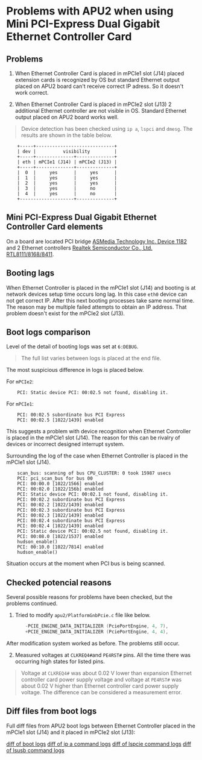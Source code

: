 Problems with APU2 when using Mini PCI-Express Dual Gigabit Ethernet Controller Card
====================================================================================

## Problems

1. When Ethernet Controller Card is placed in mPCIe1 slot (J14) placed extension cards 
is recognized by OS but standard Ethernet output placed on APU2 board can't receive 
correct IP adress. So it doesn't work correct. 

2. When Ethernet Controller Card is placed in mPCIe2 slot (J13) 2 additional Ethernet 
controller are not visible in OS. Standard Ethernet output placed on APU2 board 
works well.

> Device detection has been checked using `ip a`, `lspci` and `dmesg`. The results are 
shown in the table below.

```
	+-----+-----------------------------+
	| dev |          visibility         |
	+-----+--------------+--------------+
	| eth | mPCIe1 (J14) | mPCIe2 (J13) |
	+-----+--------------+--------------+
	|  0  |     yes      |     yes      |
	|  1  |     yes      |     yes      |
	|  2  |     yes      |     yes      |
	|  3  |     yes      |     no       |
	|  4  |     yes      |     no       |
	+--------------------+--------------+
```

## Mini PCI-Express Dual Gigabit Ethernet Controller Card elements

On a board are located PCI bridge [ASMedia Technology Inc. Device 1182](http://www.asmedia.com.tw/eng/e_show_products.php?cate_index=112&item=134) and 2 Ethernet 
controllers [Realtek Semiconductor Co., Ltd. RTL8111/8168/8411](http://www.realtek.com/products/productsView.aspx?Langid=1&PNid=13&PFid=5&Level=5&Conn=4).

## Booting lags

When Ethernet Controller is placed in the mPCIe1 slot (J14) and booting is at network 
devices setup time occurs long lag. In this case `eth0` device can not get correct IP. 
After this next booting processes take same normal time. The reason may be multiple 
failed attempts to obtain an IP address.
That problem doesn't exist for the mPCIe2 slot (J13).

## Boot logs comparison

Level of the detail of booting logs was set at `6:DEBUG`.

> The full list varies between logs is placed at the end file.

The most suspicious difference in logs is placed below.

For `mPCIe2`:

```	
	PCI: Static device PCI: 00:02.5 not found, disabling it.
```
For `mPCIe1`:

```
	PCI: 00:02.5 subordinate bus PCI Express
	PCI: 00:02.5 [1022/1439] enabled
```

This suggests a problem with device recognition when Ethernet Controller is 
placed in the mPCIe1 slot (J14). The reason for this can be rivalry of devices
or incorrect designed interrupt system.

Surrounding the log of the case when Ethernet Controller is placed in the mPCIe1 
slot (J14).

```
	scan_bus: scanning of bus CPU_CLUSTER: 0 took 15987 usecs
	PCI: pci_scan_bus for bus 00
	PCI: 00:00.0 [1022/1566] enabled
	PCI: 00:02.0 [1022/156b] enabled
	PCI: Static device PCI: 00:02.1 not found, disabling it.
	PCI: 00:02.2 subordinate bus PCI Express
	PCI: 00:02.2 [1022/1439] enabled
	PCI: 00:02.3 subordinate bus PCI Express
	PCI: 00:02.3 [1022/1439] enabled
	PCI: 00:02.4 subordinate bus PCI Express
	PCI: 00:02.4 [1022/1439] enabled
	PCI: Static device PCI: 00:02.5 not found, disabling it.
	PCI: 00:08.0 [1022/1537] enabled
	hudson_enable()
	PCI: 00:10.0 [1022/7814] enabled
	hudson_enable()
```

Situation occurs at the moment when PCI bus is being scanned.

## Checked potencial reasons

Several possible reasons for problems have been checked, but the problems continued.

1. Tried to modify `apu2/PlatformGnbPcie.c` file like below.


```c
	   -PCIE_ENGINE_DATA_INITIALIZER (PciePortEngine, 4, 7),
	   +PCIE_ENGINE_DATA_INITIALIZER (PciePortEngine, 4, 4),
```

After modification system worked as before. The problems still occur.

2. Measured voltages at `CLKREQ4#`and `PE4RST#` pins. All the time there was occurring 
high states for listed pins.

> Voltage at `CLKREQ4#` was about 0.02 V lower than expansion Ethernet controller card 
power supply voltage and voltage at `PE4RST#` was about 0.02 V higher than Ethernet 
controller card power supply voltage. The difference can be considered a measurement error.

## Diff files from boot logs

Full diff files from APU2 boot logs between Ethernet Controller placed in the mPCIe1 slot (J14)
and it placed in mPCIe2 slot (J13):

[diff of boot logs](http://81.95.197.197:7777/duzixebaqi.md)
[diff of ip a command logs](http://81.95.197.197:7777/woseyetaxu.hs)
[diff of lspcie command logs](http://81.95.197.197:7777/gozepejoja.go)
[diff of lsusb command logs](http://81.95.197.197:7777/zecidunudi.css)
